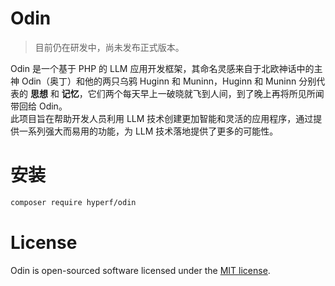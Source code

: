 # Odin

> 目前仍在研发中，尚未发布正式版本。

Odin 是一个基于 PHP 的 LLM 应用开发框架，其命名灵感来自于北欧神话中的主神 Odin（奥丁）和他的两只乌鸦 Huginn 和 Muninn，Huginn 和 Muninn 分别代表的 **思想** 和 **记忆**，它们两个每天早上一破晓就飞到人间，到了晚上再将所见所闻带回给 Odin。    
此项目旨在帮助开发人员利用 LLM 技术创建更加智能和灵活的应用程序，通过提供一系列强大而易用的功能，为 LLM 技术落地提供了更多的可能性。

# 安装

```bash
composer require hyperf/odin
```

# License

Odin is open-sourced software licensed under the [MIT license](https://github.com/hyperf/odin/blob/master/LICENSE).